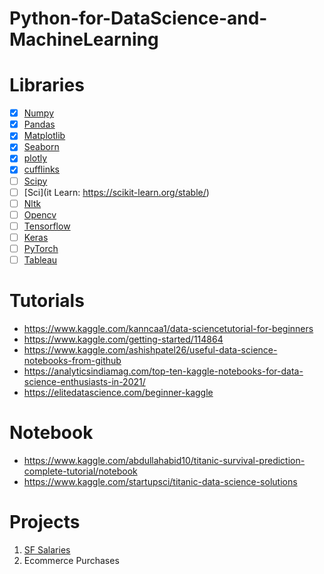 # Python-for-DataScience-and-MachineLearning

# Libraries
- [x] [Numpy](https://numpy.org/)
- [x] [Pandas](https://pandas.pydata.org/)
- [x] [Matplotlib](https://matplotlib.org/)
- [x] [Seaborn](https://seaborn.pydata.org/)
- [x] [plotly](https://plotly.com/python/getting-started/#:~:text=The%20plotly%20Python%20library%20is,3%2Ddimensional%20use%2Dcases.)
- [x] [cufflinks](https://github.com/santosjorge/cufflinks)
- [ ] [Scipy](https://www.scipy.org/)
- [ ] [Sci](it Learn: https://scikit-learn.org/stable/)
- [ ] [Nltk](https://www.nltk.org/)
- [ ] [Opencv](https://opencv-python-tutroals.readth...)
- [ ] [Tensorflow](https://www.tensorflow.org/)
- [ ] [Keras](https://keras.io/)
- [ ] [PyTorch](https://pytorch.org/)
- [ ] [Tableau](https://www.tableau.com/)

# Tutorials
- https://www.kaggle.com/kanncaa1/data-sciencetutorial-for-beginners
- https://www.kaggle.com/getting-started/114864
- https://www.kaggle.com/ashishpatel26/useful-data-science-notebooks-from-github
- https://analyticsindiamag.com/top-ten-kaggle-notebooks-for-data-science-enthusiasts-in-2021/
- https://elitedatascience.com/beginner-kaggle

# Notebook
- https://www.kaggle.com/abdullahabid10/titanic-survival-prediction-complete-tutorial/notebook
- https://www.kaggle.com/startupsci/titanic-data-science-solutions

# Projects
1. [SF Salaries](https://www.kaggle.com/kaggle/sf-salaries)
1. Ecommerce Purchases
